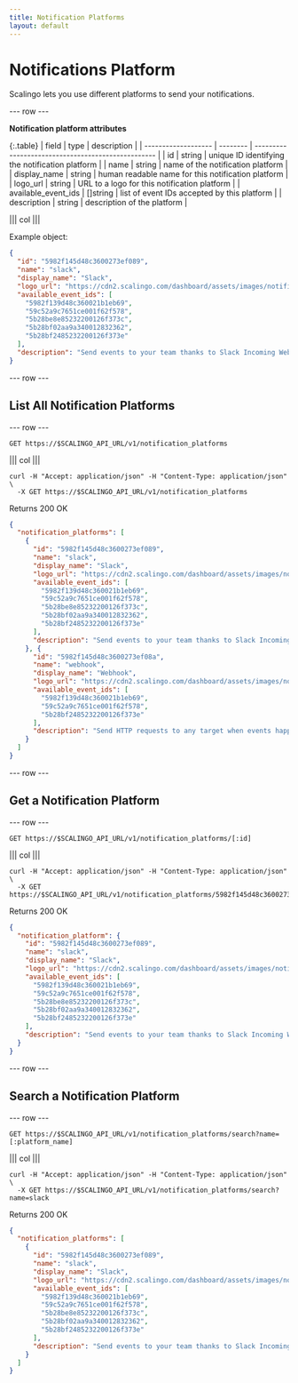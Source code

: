 ```yaml
---
title: Notification Platforms
layout: default
---
```


# Notifications Platform

Scalingo lets you use different platforms to send your notifications.

--- row ---

**Notification platform attributes**

{:.table}
| field               | type     | description                                        |
| ------------------- | -------- | -------------------------------------------------- |
| id                  | string   | unique ID identifying the notification platform    |
| name                | string   | name of the notification platform                  |
| display_name        | string   | human readable name for this notification platform |
| logo_url            | string   | URL to a logo for this notification platform       |
| available_event_ids | []string | list of event IDs accepted by this platform        |
| description         | string   | description of the platform                        |

||| col |||

Example object:

```json
{
  "id": "5982f145d48c3600273ef089",
  "name": "slack",
  "display_name": "Slack",
  "logo_url": "https://cdn2.scalingo.com/dashboard/assets/images/notification/slack-831fd1b21576dbb3e0037b7211ecfd93.svg",
  "available_event_ids": [
    "5982f139d48c360021b1eb69",
    "59c52a9c7651ce001f62f578",
    "5b28be8e85232200126f373c",
    "5b28bf02aa9a340012832362",
    "5b28bf2485232200126f373e"
  ],
  "description": "Send events to your team thanks to Slack Incoming WebHooks."
}
```

--- row ---

## List All Notification Platforms

--- row ---

`GET https://$SCALINGO_API_URL/v1/notification_platforms`

||| col |||

```shell
curl -H "Accept: application/json" -H "Content-Type: application/json" \
  -X GET https://$SCALINGO_API_URL/v1/notification_platforms
```

Returns 200 OK

```json
{
  "notification_platforms": [
    {
      "id": "5982f145d48c3600273ef089",
      "name": "slack",
      "display_name": "Slack",
      "logo_url": "https://cdn2.scalingo.com/dashboard/assets/images/notification/slack-831fd1b21576dbb3e0037b7211ecfd93.svg",
      "available_event_ids": [
        "5982f139d48c360021b1eb69",
        "59c52a9c7651ce001f62f578",
        "5b28be8e85232200126f373c",
        "5b28bf02aa9a340012832362",
        "5b28bf2485232200126f373e"
      ],
      "description": "Send events to your team thanks to Slack Incoming WebHooks."
    }, {
      "id": "5982f145d48c3600273ef08a",
      "name": "webhook",
      "display_name": "Webhook",
      "logo_url": "https://cdn2.scalingo.com/dashboard/assets/images/notification/webhook-1f16734c1d9b61dff4460d067ab980ec.svg",
      "available_event_ids": [
        "5982f139d48c360021b1eb69",
        "59c52a9c7651ce001f62f578",
        "5b28bf2485232200126f373e"
      ],
      "description": "Send HTTP requests to any target when events happen."
    }
  ]
}
```

--- row ---

## Get a Notification Platform

--- row ---

`GET https://$SCALINGO_API_URL/v1/notification_platforms/[:id]`

||| col |||

```shell
curl -H "Accept: application/json" -H "Content-Type: application/json" \
  -X GET https://$SCALINGO_API_URL/v1/notification_platforms/5982f145d48c3600273ef089
```

Returns 200 OK

```json
{
  "notification_platform": {
    "id": "5982f145d48c3600273ef089",
    "name": "slack",
    "display_name": "Slack",
    "logo_url": "https://cdn2.scalingo.com/dashboard/assets/images/notification/slack-831fd1b21576dbb3e0037b7211ecfd93.svg",
    "available_event_ids": [
      "5982f139d48c360021b1eb69",
      "59c52a9c7651ce001f62f578",
      "5b28be8e85232200126f373c",
      "5b28bf02aa9a340012832362",
      "5b28bf2485232200126f373e"
    ],
    "description": "Send events to your team thanks to Slack Incoming WebHooks."
  }
}
```

--- row ---

## Search a Notification Platform

--- row ---

`GET https://$SCALINGO_API_URL/v1/notification_platforms/search?name=[:platform_name]`

||| col |||

```shell
curl -H "Accept: application/json" -H "Content-Type: application/json" \
  -X GET https://$SCALINGO_API_URL/v1/notification_platforms/search?name=slack
```

Returns 200 OK

```json
{
  "notification_platforms": [
    {
      "id": "5982f145d48c3600273ef089",
      "name": "slack",
      "display_name": "Slack",
      "logo_url": "https://cdn2.scalingo.com/dashboard/assets/images/notification/slack-831fd1b21576dbb3e0037b7211ecfd93.svg",
      "available_event_ids": [
        "5982f139d48c360021b1eb69",
        "59c52a9c7651ce001f62f578",
        "5b28be8e85232200126f373c",
        "5b28bf02aa9a340012832362",
        "5b28bf2485232200126f373e"
      ],
      "description": "Send events to your team thanks to Slack Incoming WebHooks."
    }
  ]
}
```
